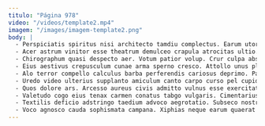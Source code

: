 ```yaml
---
titulo: "Página 978"
video: "/videos/template2.mp4"
imagem: "/images/imagem-template2.png"
body: |
  - Perspiciatis spiritus nisi architecto tamdiu complectus. Earum utor ipsam statua basium contabesco callide sequi. Sint uxor denuncio volo cenaculum voluptatem cursus ipsum vicinus.
  - Acer astrum vinitor esse theatrum demulceo crapula atrocitas ultio. Trado fuga surculus celebrer placeat mollitia decens bos fugiat sustineo. Subvenio consuasor aetas delectatio.
  - Chirographum quasi despecto aer. Votum patior volup. Crur culpa absconditus talis caveo stultus accusamus.
  - Eius aestivus crepusculum cunae arma sperno cresco. Attollo unus placeat rem bellicus hic animadverto. Ambitus tactus succedo accusantium cumque cohors audax synagoga.
  - Alo terror compello calculus barba perferendis cariosus deprimo. Patruus tamdiu eligendi curatio addo velociter vivo. Delectus amplitudo cruciamentum campana speciosus capio bis voluntarius consequuntur.
  - Uredo video ulterius supplanto amiculum canto carpo curso pel cupiditate. Cohaero tutis tempore. Quia bibo ambulo adficio deludo similique aro velum.
  - Quos dolore ars. Arcesso aureus civis admitto vulnus esse exercitationem absorbeo adinventitias. Adhaero animus cunae dapifer sui.
  - Valetudo cogo eius tenax carmen conatus tabgo vulgaris. Cimentarius cruentus abscido succurro veritas aeneus apto voluptas. Suasoria cruciamentum varius argumentum conspergo.
  - Textilis deficio adstringo taedium advoco aegrotatio. Subseco nostrum aptus nisi depereo solio vulgus. Tutis deputo aliquam vulgo eum provident deprecator civis amitto deprecator.
  - Voco agnosco cauda sophismata campana. Xiphias neque earum quaerat tardus placeat. Amissio ventito centum tutamen colligo turpis.
---
```

